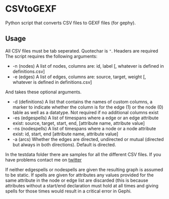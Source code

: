 # CSVtoGEXF
Python script that converts CSV files to GEXF files (for gephy).


## Usage
All CSV files must be tab seperated.  Quotechar is `"`. Headers are required
The script requires the following arguments:
* -n (nodes) A list of nodes, columns are: id, label [, whatever is defined in definitions.csv]
* -e (edges) A list of edges, columns are: source, target, weight [, whatever is defined in definitions.csv]

And takes these optional arguments.
* -d (definitions) A list that contains the names of custom columns, a marker to indicate whether the column is for the edge (1) or the node (0) table as well as a datatype. Not required if no additional columns exist
* -es (edgespells) A list of timespans where a edge or an edge attribute exist: source, target, start, end, [attribute name, attribute value]
* -ns (nodespells) A list of timespans where a node or a node attribute exist: id, start, end [attribute name, attribute value]
* -a (arcs) Whether the edges are directed, undirected or mutual (directed but always in both directions). Default is directed.

In the testdata folder there are samples for all the different CSV files. If you have problems contact me on [twitter](https://twitter.com/oerpli)

If neither edgespells or nodespells are given the resulting graph is assumed to be static. If spells are given for attributes any values provided for the same attribute in the node or edge list are discarded (this is because attributes without a start/end declaration must hold at all times and giving spells for those times would result in a critical error in Gephi.
